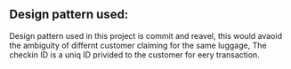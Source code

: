Design pattern used:
--------------------
Design pattern used in this project is commit and reavel, this would avaoid the ambiguity of differnt customer claiming for the same luggage, The checkin ID is a uniq ID privided to the customer for eery transaction.
